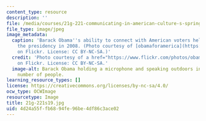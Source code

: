 ```yaml
---
content_type: resource
description: ''
file: /media/courses/21g-221-communicating-in-american-culture-s-spring-2019/4d24a55ffb6894fe96be4df86c3ace02_21g-221s19.jpg
file_type: image/jpeg
image_metadata:
  caption: 'Barack Obama''s ability to connect with American voters helped him win
    the presidency in 2008. (Photo courtesy of [obamaforamerica](https://www.flickr.com/photos/obamaforamerica/539663044)
    on Flickr. License: CC BY-NC-SA.)'
  credit: 'Photo courtesy of a href="https://www.flickr.com/photos/obamaforamerica/539663044">obamaforamerica
    on Flickr. License: CC BY-NC-SA.'
  image-alt: Barack Obama holding a microphone and speaking outdoors in front of a
    number of people.
learning_resource_types: []
license: https://creativecommons.org/licenses/by-nc-sa/4.0/
ocw_type: OCWImage
resourcetype: Image
title: 21g-221s19.jpg
uid: 4d24a55f-fb68-94fe-96be-4df86c3ace02
---
```

